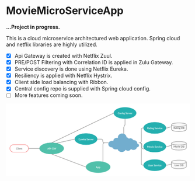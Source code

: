 # MovieMicroServiceApp

**...Project in progress.**

This is a cloud microservice architectured web application. Spring cloud and netflix libraries are highly utilized.

- [x] Api Gateway is created with Netflix Zuul.
- [x] PRE/POST Filtering with Correlation ID is applied in Zulu Gateway.
- [x] Service discovery is done using Netflix Eureka.
- [x] Resiliency is applied with Netflix Hystrix.
- [x] Client side load balancing with Ribbon.
- [x] Central config repo is supplied with Spring cloud config.
- [ ] More features coming soon.

![UML Diagram](https://github.com/Yunukas/MovieMicroServiceApp/blob/master/CloudDiagram.png)

